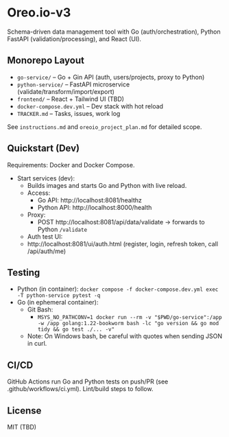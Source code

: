 # Oreo.io-v3

Schema-driven data management tool with Go (auth/orchestration), Python FastAPI (validation/processing), and React (UI).

## Monorepo Layout
- `go-service/` – Go + Gin API (auth, users/projects, proxy to Python)
- `python-service/` – FastAPI microservice (validate/transform/import/export)
- `frontend/` – React + Tailwind UI (TBD)
- `docker-compose.dev.yml` – Dev stack with hot reload
- `TRACKER.md` – Tasks, issues, work log

See `instructions.md` and `oreoio_project_plan.md` for detailed scope.

## Quickstart (Dev)
Requirements: Docker and Docker Compose.

- Start services (dev):
  - Builds images and starts Go and Python with live reload.
  - Access:
    - Go API: http://localhost:8081/healthz
    - Python API: http://localhost:8000/health
  - Proxy:
    - POST http://localhost:8081/api/data/validate → forwards to Python `/validate`
  - Auth test UI:
  - http://localhost:8081/ui/auth.html (register, login, refresh token, call /api/auth/me)

## Testing
- Python (in container): `docker compose -f docker-compose.dev.yml exec -T python-service pytest -q`
- Go (in ephemeral container):
  - Git Bash:
    - `MSYS_NO_PATHCONV=1 docker run --rm -v "$PWD/go-service":/app -w /app golang:1.22-bookworm bash -lc "go version && go mod tidy && go test ./... -v"`
  - Note: On Windows bash, be careful with quotes when sending JSON in curl.

## CI/CD
GitHub Actions run Go and Python tests on push/PR (see .github/workflows/ci.yml). Lint/build steps to follow.

## License
MIT (TBD)